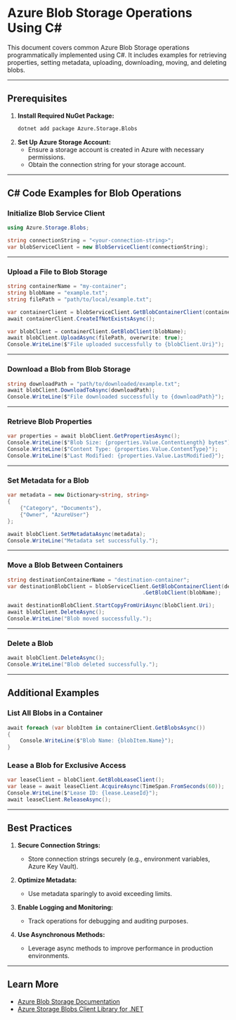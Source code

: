 # Azure Blob Storage Operations Using C#

This document covers common Azure Blob Storage operations programmatically implemented using C#. It includes examples for retrieving properties, setting metadata, uploading, downloading, moving, and deleting blobs.

---

## Prerequisites

1. **Install Required NuGet Package:**
   ```bash
   dotnet add package Azure.Storage.Blobs
   ```
2. **Set Up Azure Storage Account:**
   - Ensure a storage account is created in Azure with necessary permissions.
   - Obtain the connection string for your storage account.

---

## C# Code Examples for Blob Operations

### Initialize Blob Service Client
```csharp
using Azure.Storage.Blobs;

string connectionString = "<your-connection-string>";
var blobServiceClient = new BlobServiceClient(connectionString);
```

---

### Upload a File to Blob Storage
```csharp
string containerName = "my-container";
string blobName = "example.txt";
string filePath = "path/to/local/example.txt";

var containerClient = blobServiceClient.GetBlobContainerClient(containerName);
await containerClient.CreateIfNotExistsAsync();

var blobClient = containerClient.GetBlobClient(blobName);
await blobClient.UploadAsync(filePath, overwrite: true);
Console.WriteLine($"File uploaded successfully to {blobClient.Uri}");
```

---

### Download a Blob from Blob Storage
```csharp
string downloadPath = "path/to/downloaded/example.txt";
await blobClient.DownloadToAsync(downloadPath);
Console.WriteLine($"File downloaded successfully to {downloadPath}");
```

---

### Retrieve Blob Properties
```csharp
var properties = await blobClient.GetPropertiesAsync();
Console.WriteLine($"Blob Size: {properties.Value.ContentLength} bytes");
Console.WriteLine($"Content Type: {properties.Value.ContentType}");
Console.WriteLine($"Last Modified: {properties.Value.LastModified}");
```

---

### Set Metadata for a Blob
```csharp
var metadata = new Dictionary<string, string>
{
    {"Category", "Documents"},
    {"Owner", "AzureUser"}
};

await blobClient.SetMetadataAsync(metadata);
Console.WriteLine("Metadata set successfully.");
```

---

### Move a Blob Between Containers
```csharp
string destinationContainerName = "destination-container";
var destinationBlobClient = blobServiceClient.GetBlobContainerClient(destinationContainerName)
                                           .GetBlobClient(blobName);

await destinationBlobClient.StartCopyFromUriAsync(blobClient.Uri);
await blobClient.DeleteAsync();
Console.WriteLine("Blob moved successfully.");
```

---

### Delete a Blob
```csharp
await blobClient.DeleteAsync();
Console.WriteLine("Blob deleted successfully.");
```

---

## Additional Examples

### List All Blobs in a Container
```csharp
await foreach (var blobItem in containerClient.GetBlobsAsync())
{
    Console.WriteLine($"Blob Name: {blobItem.Name}");
}
```

### Lease a Blob for Exclusive Access
```csharp
var leaseClient = blobClient.GetBlobLeaseClient();
var lease = await leaseClient.AcquireAsync(TimeSpan.FromSeconds(60));
Console.WriteLine($"Lease ID: {lease.LeaseId}");
await leaseClient.ReleaseAsync();
```

---

## Best Practices

1. **Secure Connection Strings:**
   - Store connection strings securely (e.g., environment variables, Azure Key Vault).

2. **Optimize Metadata:**
   - Use metadata sparingly to avoid exceeding limits.

3. **Enable Logging and Monitoring:**
   - Track operations for debugging and auditing purposes.

4. **Use Asynchronous Methods:**
   - Leverage async methods to improve performance in production environments.

---

## Learn More

- [Azure Blob Storage Documentation](https://learn.microsoft.com/en-us/azure/storage/blobs/storage-blobs-introduction)
- [Azure Storage Blobs Client Library for .NET](https://learn.microsoft.com/en-us/dotnet/api/overview/azure/storage.blobs-readme)
